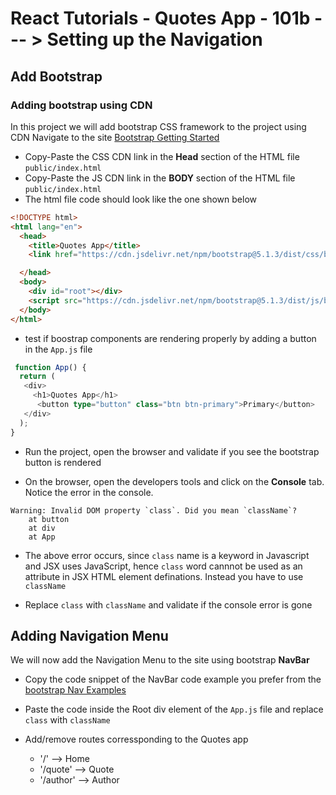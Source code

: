 # React Tutorials - Quotes App - 101b --- > Setting up the Navigation

## Add Bootstrap

### Adding bootstrap using CDN
In this project we will add bootstrap CSS framework to the project using CDN
Navigate to the site [Bootstrap Getting Started](https://getbootstrap.com/docs/5.1/getting-started/introduction/)

- Copy-Paste the CSS CDN link in the **Head** section of the HTML file `public/index.html`
- Copy-Paste the JS CDN link in the **BODY** section of the HTML file `public/index.html`
- The html file code should look like the one shown below

``` html
<!DOCTYPE html>
<html lang="en">
  <head>
    <title>Quotes App</title>
    <link href="https://cdn.jsdelivr.net/npm/bootstrap@5.1.3/dist/css/bootstrap.min.css" rel="stylesheet" integrity="sha384-1BmE4kWBq78iYhFldvKuhfTAU6auU8tT94WrHftjDbrCEXSU1oBoqyl2QvZ6jIW3" crossorigin="anonymous">

  </head>
  <body>
    <div id="root"></div>
    <script src="https://cdn.jsdelivr.net/npm/bootstrap@5.1.3/dist/js/bootstrap.bundle.min.js" integrity="sha384-ka7Sk0Gln4gmtz2MlQnikT1wXgYsOg+OMhuP+IlRH9sENBO0LRn5q+8nbTov4+1p" crossorigin="anonymous"></script>
  </body>
</html>
```

- test if boostrap components are rendering properly by adding a button in the `App.js` file

``` typescript
 function App() {
  return (
   <div>
     <h1>Quotes App</h1>
      <button type="button" class="btn btn-primary">Primary</button>
   </div>
  );
}
 ```
 - Run the project, open the browser and validate if you see the bootstrap button is rendered 

 - On the browser, open the developers tools and click on the **Console** tab. Notice the error in the console. 

``` console
Warning: Invalid DOM property `class`. Did you mean `className`?
    at button
    at div
    at App
```
 - The above error occurs, since `class` name is a keyword in Javascript and JSX uses JavaScript, hence `class` word cannnot be used as an attribute in JSX HTML element definations. Instead you have to use `className`

 - Replace `class` with `className` and validate if the console error is gone

## Adding Navigation Menu 
We will now add the Navigation Menu to the site using bootstrap **NavBar**
- Copy the code snippet of the NavBar code example you prefer from the  [bootstrap Nav Examples](https://getbootstrap.com/docs/5.1/components/navbar/)

- Paste the code inside the Root div element of the `App.js` file and replace `class` with `className`

- Add/remove routes corressponding to the Quotes app
  - '/' --> Home
  - '/quote' --> Quote
  - '/author' --> Author

